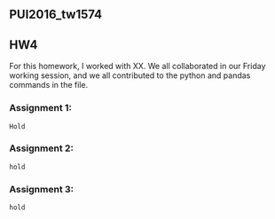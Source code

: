 ## PUI2016_tw1574
## HW4
For this homework, I worked with XX.  We all collaborated in our Friday working session, and we all contributed to the python and pandas commands in the file.

### Assignment 1: 

```
Hold
```

### Assignment 2: 

```
hold
```

### Assignment 3: 

```
hold
```
